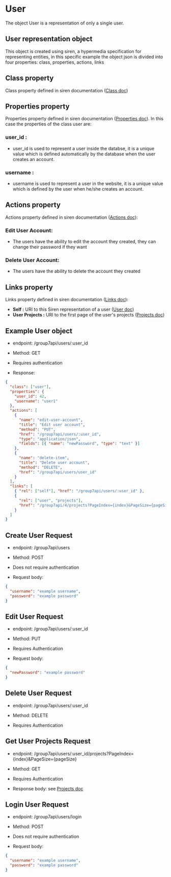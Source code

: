# **User**

The object User is a representation of only a single user.

## **User representation object**

This object is created using siren, a hypermedia specification for representing entities, in this specific example the object json is divided into four properties: class, properties, actions, links

## **Class property**

Class property defined in siren documentation ([Class doc](https://github.com/kevinswiber/siren#class))

## **Properties property**

Properties property defined in siren documentation ([Properties doc](https://github.com/kevinswiber/siren#properties)). In this case the properties of the class user are:

### **user_id :**

- user_id is used to represent a user inside the databse, it is a unique value which is defined automatically by the database when the user creates an account.

### **username :**

- username is used to represent a user in the website, it is a unique value which is defined by the user when he/she creates an account.

## **Actions property**

Actions property defined in siren documentation ([Actions doc](https://github.com/kevinswiber/siren#actions-1)):

### **Edit User Account:**

- The users have the ability to edit the account they created, they can change their password if they want

### **Delete User Account:**

- The users have the ability to delete the account they created

## **Links property**

Links property defined in siren documentation ([Links doc](https://github.com/kevinswiber/siren#links-1)):

- **Self :** URI to this Siren representation of a user ([User doc](https://github.com/isel-leic-daw/daw-project-li61d-g07/blob/main/docs/Documentation/Users/User.md))
- **User Projects :** URI to the first page of the user's projects ([Projects doc](https://github.com/isel-leic-daw/daw-project-li61d-g07/blob/main/docs/Documentation/Projects/ProjectsCollection.md))

## **Example User object**

- endpoint: /group7api/users/:user_id

- Method: GET

- Requires authentication

- Response:

```json
{
  "class": ["user"],
  "properties": {
    "user_id": 42,
    "username": "user1"
  },
  "actions": [
    {
      "name": "edit-user-account",
      "title": "Edit user account",
      "method": "PUT",
      "href": "/group7api/users/:user_id",
      "type": "application/json",
      "fields": [{ "name": "newPassword", "type": "text" }]
    },
    {
      "name": "delete-item",
      "title": "Delete user account",
      "method": "DELETE",
      "href": "/group7api/users/user_id"
    }
  ],
  "links": [
    { "rel": ["self"], "href": "/group7api/users/:user_id" },
    {
      "rel": ["user", "projects"],
      "href": "/group7api/4/projects?PageIndex={index}&PageSize={pageSize}"
    }
  ]
}
```

## **Create User Request**

- endpoint: /group7api/users

- Method: POST

- Does not require authentication

- Request body:

```json
{
  "username": "example username",
  "password": "example password"
}
```

## **Edit User Request**

- endpoint: /group7api/users/:user_id

- Method: PUT

- Requires Authentication

- Request body:

```json
{
  "newPassword": "example password"
}
```

## **Delete User Request**

- endpoint: /group7api/users/:user_id

- Method: DELETE

- Requires Authentication

## **Get User Projects Request**

- endpoint: /group7api/users/:user_id/projects?PageIndex={index}&PageSize={pageSize}

- Method: GET

- Requires Authentication

- Response body: see [Projects doc](https://github.com/isel-leic-daw/daw-project-li61d-g07/tree/main/docs/Documentation/Projects/ProjectsCollection.md)

## **Login User Request**

- endpoint: /group7api/users/login

- Method: POST

- Does not require authentication

- Request body:

```json
{
  "username": "example username",
  "password": "example password"
}
```
